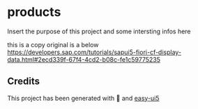 # products
Insert the purpose of this project and some intersting infos here

this is a copy
original is a below
https://developers.sap.com/tutorials/sapui5-fiori-cf-display-data.html#2ecd339f-67f4-4cd2-b08c-fe1c59775235
## Credits
This project has been generated with 💙 and [easy-ui5](https://github.com/SAP)
